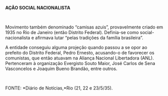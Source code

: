 **AÇÃO SOCIAL NACIONALISTA**

 

Movimento também denominado “camisas azuis”, provavelmente criado em
1935 no Rio de Janeiro (então Distrito Federal). Definia-se como
social-nacionalista e afirmava lutar “pelas tradições da família
brasileira”.

A entidade conseguiu alguma projeção quando passou a se opor ao prefeito
do Distrito Federal, Pedro Ernesto, acusando-o de favorecer os
comunistas, que então atuavam na Aliança Nacional Libertadora (ANL).
Pertenceram à organização Evergisto Souto Maior, José Carlos de Sena
Vasconcelos e Joaquim Bueno Brandão, entre outros.

 

FONTE: *Diário de Notícias,*Rio (21, 22 e 23/5/35).

 
